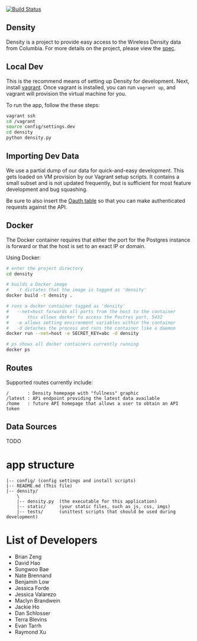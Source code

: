 
[![Build Status](https://travis-ci.org/adicu/density.svg?branch=master)](https://travis-ci.org/adicu/density)

Density
---

Density is a project to provide easy access to the Wireless Density data from Columbia.
For more details on the project, please view the [spec](SPEC.md).




## Local Dev

This is the recommend means of setting up Density for development.
Next, install [vagrant](http://www.vagrantup.com/).
Once vagrant is installed, you can run `vagrant up`, and vagrant will provision the virtual machine for you.

To run the app, follow the these steps:

```bash
vagrant ssh
cd /vagrant
source config/settings.dev
cd density
python density.py
```





## Importing Dev Data

We use a partial dump of our data for quick-and-easy development.
This gets loaded on VM provision by our Vagrant setup scripts.
It contains a small subset and is not updated frequently, but is sufficient for most feature development and bug squashing.

Be sure to also insert the [Oauth table](config/oauth_dev_dump.sql) so that you can make authenticated requests against the API.






## Docker

The Docker container requires that either the port for the Postgres instance is forward or that the host is set to an exact IP or domain.

Using Docker:

```bash
# enter the project directory
cd density

# builds a Docker image
#   -t dictates that the image is tagged as 'density'
docker build -t density .

# runs a docker container tagged as 'density'
#   --net=host forwards all ports from the host to the container
#       this allows docker to access the Postres port, 5432
#   -e allows setting environment variables within the container
#   -d detaches the process and runs the container like a daemon
docker run --net=host -e SECRET_KEY=abc -d density

# ps shows all docker containers currently running
docker ps
```






## Routes

Supported routes currently include:

```
/       : Density homepage with "fullness" graphic
/latest : APi endpoint providing the latest data available
/home   : future API homepage that allows a user to obtain an API token
```



## Data Sources

TODO

# app structure

```
|-- config/ (config settings and install scripts)
|-- README.md (This file)
|-- density/
    \
    |-- density.py  (the executable for this application)
    |-- static/     (your static files, such as js, css, imgs)
    |-- tests/      (unittest scripts that should be used during development)
```


# List of Developers

- Brian Zeng
- David Hao
- Sungwoo Bae
- Nate Brennand
- Benjamin Low
- Jessica Forde
- Jessica Valarezo
- Maclyn Brandwein
- Jackie Ho
- Dan Schlosser
- Terra Blevins
- Evan Tarrh
- Raymond Xu
